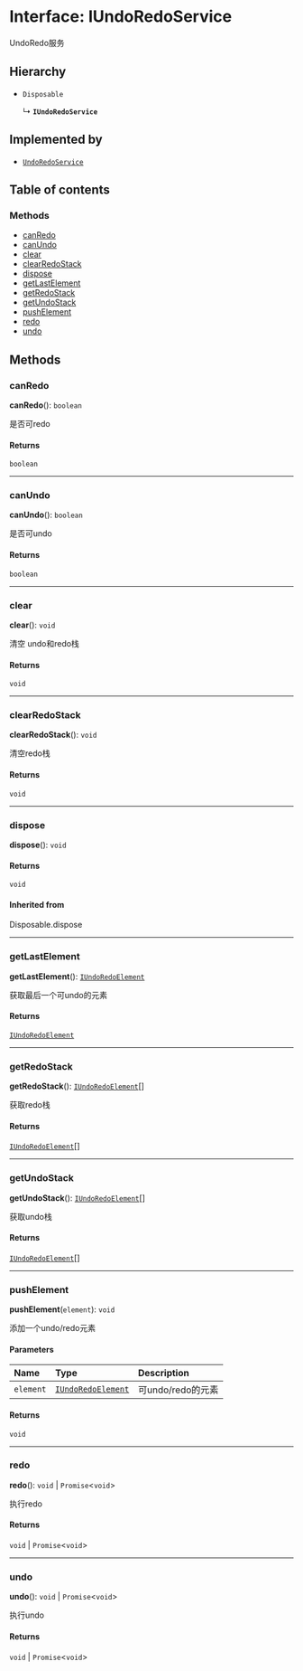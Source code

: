 # Interface: IUndoRedoService

UndoRedo服务

## Hierarchy

* `Disposable`

  ↳ **`IUndoRedoService`**

## Implemented by

* [`UndoRedoService`](/en/auto-docs/free-history-plugin/classes/UndoRedoService.md)

## Table of contents

### Methods

* [canRedo](/en/auto-docs/free-history-plugin/interfaces/IUndoRedoService.md#canredo)
* [canUndo](/en/auto-docs/free-history-plugin/interfaces/IUndoRedoService.md#canundo)
* [clear](/en/auto-docs/free-history-plugin/interfaces/IUndoRedoService.md#clear)
* [clearRedoStack](/en/auto-docs/free-history-plugin/interfaces/IUndoRedoService.md#clearredostack)
* [dispose](/en/auto-docs/free-history-plugin/interfaces/IUndoRedoService.md#dispose)
* [getLastElement](/en/auto-docs/free-history-plugin/interfaces/IUndoRedoService.md#getlastelement)
* [getRedoStack](/en/auto-docs/free-history-plugin/interfaces/IUndoRedoService.md#getredostack)
* [getUndoStack](/en/auto-docs/free-history-plugin/interfaces/IUndoRedoService.md#getundostack)
* [pushElement](/en/auto-docs/free-history-plugin/interfaces/IUndoRedoService.md#pushelement)
* [redo](/en/auto-docs/free-history-plugin/interfaces/IUndoRedoService.md#redo)
* [undo](/en/auto-docs/free-history-plugin/interfaces/IUndoRedoService.md#undo)

## Methods

### canRedo

**canRedo**(): `boolean`

是否可redo

#### Returns

`boolean`

***

### canUndo

**canUndo**(): `boolean`

是否可undo

#### Returns

`boolean`

***

### clear

**clear**(): `void`

清空 undo和redo栈

#### Returns

`void`

***

### clearRedoStack

**clearRedoStack**(): `void`

清空redo栈

#### Returns

`void`

***

### dispose

**dispose**(): `void`

#### Returns

`void`

#### Inherited from

Disposable.dispose

***

### getLastElement

**getLastElement**(): [`IUndoRedoElement`](/en/auto-docs/free-history-plugin/interfaces/IUndoRedoElement.md)

获取最后一个可undo的元素

#### Returns

[`IUndoRedoElement`](/en/auto-docs/free-history-plugin/interfaces/IUndoRedoElement.md)

***

### getRedoStack

**getRedoStack**(): [`IUndoRedoElement`](/en/auto-docs/free-history-plugin/interfaces/IUndoRedoElement.md)\[]

获取redo栈

#### Returns

[`IUndoRedoElement`](/en/auto-docs/free-history-plugin/interfaces/IUndoRedoElement.md)\[]

***

### getUndoStack

**getUndoStack**(): [`IUndoRedoElement`](/en/auto-docs/free-history-plugin/interfaces/IUndoRedoElement.md)\[]

获取undo栈

#### Returns

[`IUndoRedoElement`](/en/auto-docs/free-history-plugin/interfaces/IUndoRedoElement.md)\[]

***

### pushElement

**pushElement**(`element`): `void`

添加一个undo/redo元素

#### Parameters

| Name | Type | Description |
| :------ | :------ | :------ |
| `element` | [`IUndoRedoElement`](/en/auto-docs/free-history-plugin/interfaces/IUndoRedoElement.md) | 可undo/redo的元素 |

#### Returns

`void`

***

### redo

**redo**(): `void` | `Promise`<`void`>

执行redo

#### Returns

`void` | `Promise`<`void`>

***

### undo

**undo**(): `void` | `Promise`<`void`>

执行undo

#### Returns

`void` | `Promise`<`void`>

